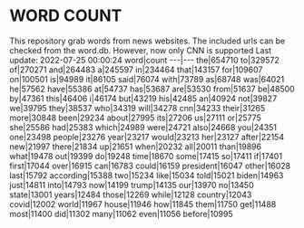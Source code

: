 # WORD COUNT
This repository grab words from news websites. The included urls can be checked from the word.db.
However, now only CNN is supported
Last update: 2022-07-25 00:00:24
word|count
---|---
the|654710
to|329572
of|270271
and|264483
a|245597
in|234464
that|143157
for|109607
on|100501
is|94989
it|86105
said|76074
with|73789
as|68748
was|64021
he|57562
have|55386
at|54737
has|53687
are|53530
from|51637
be|48500
by|47361
this|46406
i|46174
but|43219
his|42485
an|40924
not|39827
we|39795
they|38537
who|34319
will|34278
cnn|34233
their|31265
more|30848
been|29234
about|27995
its|27206
us|27111
or|25775
she|25586
had|25383
which|24989
were|24721
also|24668
you|24351
one|23498
people|23276
year|23217
would|23213
her|23127
after|22154
new|21997
there|21834
up|21651
when|20232
all|20011
than|19896
what|19478
out|19399
do|19248
time|18670
some|17415
so|17411
if|17401
first|17044
over|16915
can|16783
could|16159
president|16047
other|16028
last|15792
according|15388
two|15234
like|15034
told|15021
biden|14963
just|14811
into|14793
now|14199
trump|14135
our|13970
no|13450
state|13001
years|12484
those|12269
while|12128
country|12043
covid|12002
world|11967
house|11946
how|11845
them|11750
get|11488
most|11400
did|11302
many|11062
even|11056
before|10995
